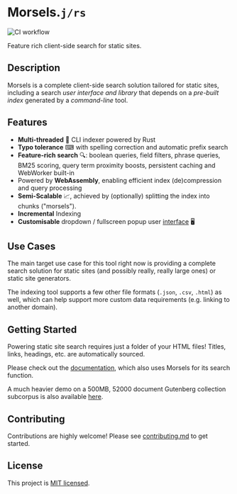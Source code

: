 # Morsels.`j/rs`

![CI workflow](https://github.com/ang-zeyu/morsels/actions/workflows/ci.yml/badge.svg)

Feature rich client-side search for static sites.

## Description

Morsels is a complete client-side search solution tailored for static sites, including a search *user interface and library* that depends on a *pre-built index* generated by a *command-line* tool.

## Features

- **Multi-threaded** 🏇 CLI indexer powered by Rust
- **Typo tolerance** ⌨ with spelling correction and automatic prefix search
- **Feature-rich search** 🔍: boolean queries, field filters, phrase queries, BM25 scoring, query term proximity boosts, persistent caching and WebWorker built-in
- Powered by **WebAssembly**, enabling efficient index (de)compression and query processing 
- **Semi-Scalable** 📈, achieved by (optionally) splitting the index into chunks ("morsels").
- **Incremental** Indexing
- **Customisable** dropdown / fullscreen popup user [interface](http://ang-zeyu.github.io/morsels/search_configuration_themes.html) 🖥️

## Use Cases

The main target use case for this tool right now is providing a complete search solution for static sites (and possibly really, really large ones) or static site generators.

The indexing tool supports a few other file formats (`.json`, `.csv`, `.html`) as well, which can help support more custom data requirements (e.g. linking to another domain).

## Getting Started

Powering static site search requires just a folder of your HTML files! Titles, links, headings, etc. are automatically sourced.

Please check out the [documentation](http://ang-zeyu.github.io/morsels/getting_started.html), which also uses Morsels for its search function.

A much heavier demo on a 500MB, 52000 document Gutenberg collection subcorpus is also available [here](https://ang-zeyu.github.io/morsels-demo-1/).

## Contributing

Contributions are highly welcome! Please see [contributing.md](./CONTRIBUTING.md) to get started.

## License

This project is [MIT licensed](./LICENSE.md).
